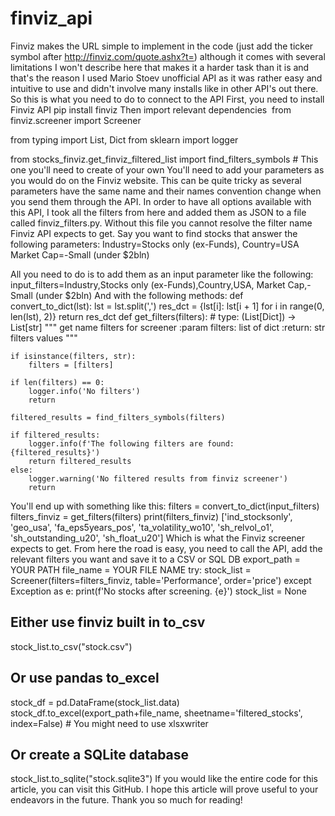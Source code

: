 # finviz_api

Finviz makes the URL simple to implement in the code (just add the ticker symbol after http://finviz.com/quote.ashx?t=) although it comes with several limitations I won't describe here that makes it a harder task than it is and that's the reason I used Mario Stoev unofficial API as it was rather easy and intuitive to use and didn't involve many installs like in other API's out there.
So this is what you need to do to connect to the API
First, you need to install Finviz API
pip install finviz
Then import relevant dependencies 
from finviz.screener import Screener

from typing import List, Dict
from sklearn import logger

from stocks_finviz.get_finviz_filtered_list import find_filters_symbols # This one you'll need to create of your own
You'll need to add your parameters as you would do on the Finviz website.  This can be quite tricky as several parameters have the same name and their names convention change when you send them through the API.
In order to have all options available with this API, I took all the filters from here and added them as JSON to a file called finviz_filters.py. Without this file you cannot resolve the filter name Finviz API expects to get.
Say you want to find stocks that answer the following parameters:
Industry=Stocks only (ex-Funds),
Country=USA
Market Cap=-Small (under $2bln)

All you need to do is to add them as an input parameter like the following:
input_filters=Industry,Stocks only (ex-Funds),Country,USA, Market Cap,-Small (under $2bln)
And with the following methods:
def convert_to_dict(lst):
    lst = lst.split(',')
    res_dct = {lst[i]: lst[i + 1] for i in range(0, len(lst), 2)}
    return res_dct
def get_filters(filters):
    # type: (List[Dict]) -> List[str]
    """
    get name filters for screener
    :param filters: list of dict
    :return: str filters values
    """

    if isinstance(filters, str):
        filters = [filters]

    if len(filters) == 0:
        logger.info('No filters')
        return

    filtered_results = find_filters_symbols(filters)

    if filtered_results:
        logger.info(f'The following filters are found: {filtered_results}')
        return filtered_results
    else:
        logger.warning('No filtered results from finviz screener')
        return
You'll end up with something like this:
filters = convert_to_dict(input_filters)
filters_finviz = get_filters(filters)
print(filters_finviz)
['ind_stocksonly', 'geo_usa', 'fa_eps5years_pos', 'ta_volatility_wo10', 'sh_relvol_o1', 'sh_outstanding_u20', 'sh_float_u20']
Which is what the Finviz screener expects to get.
From here the road is easy, you need to call the API, add the relevant filters you want and save it to a CSV or SQL DB
export_path = YOUR PATH
file_name = YOUR FILE NAME
try:
    stock_list = Screener(filters=filters_finviz, table='Performance', order='price')
except Exception as e:
    print(f'No stocks after screening. {e}')
    stock_list = None
## Either use finviz built in to_csv
stock_list.to_csv("stock.csv")
## Or use pandas to_excel
stock_df = pd.DataFrame(stock_list.data)
stock_df.to_excel(export_path+file_name, sheetname='filtered_stocks', index=False) # You might need to use xlsxwriter
## Or create a SQLite database
stock_list.to_sqlite("stock.sqlite3")
If you would like the entire code for this article, you can visit this GitHub. I hope this article will prove useful to your endeavors in the future. Thank you so much for reading!

